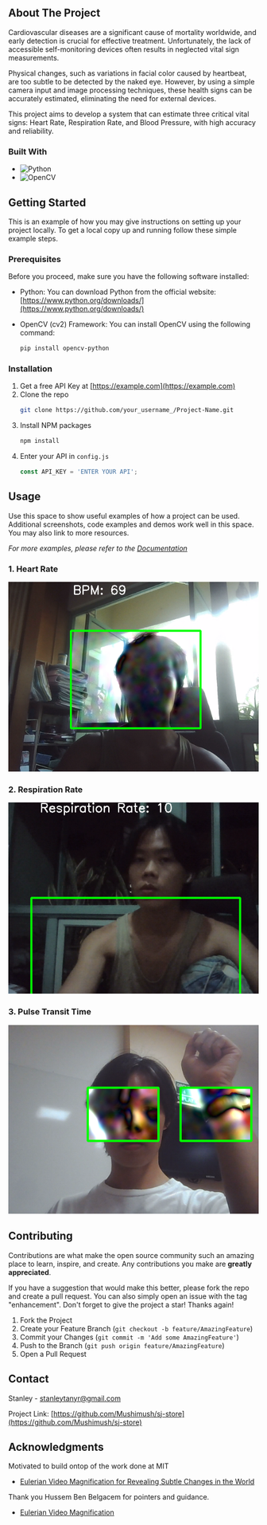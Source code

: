 <!-- ABOUT THE PROJECT -->
## About The Project

Cardiovascular diseases are a significant cause of mortality worldwide, and early detection is crucial for effective treatment. Unfortunately, the lack of accessible self-monitoring devices often results in neglected vital sign measurements.

Physical changes, such as variations in facial color caused by heartbeat, are too subtle to be detected by the naked eye. However, by using a simple camera input and image processing techniques, these health signs can be accurately estimated, eliminating the need for external devices.

This project aims to develop a system that can estimate three critical vital signs: Heart Rate, Respiration Rate, and Blood Pressure, with high accuracy and reliability.




### Built With

* ![Python](https://img.shields.io/badge/python-3670A0?style=for-the-badge&logo=python&logoColor=ffdd54)
* 	![OpenCV](https://img.shields.io/badge/opencv-%23white.svg?style=for-the-badge&logo=opencv&logoColor=white)




<!-- GETTING STARTED -->
## Getting Started

This is an example of how you may give instructions on setting up your project locally.
To get a local copy up and running follow these simple example steps.

### Prerequisites

Before you proceed, make sure you have the following software installed:

* Python: You can download Python from the official website: [https://www.python.org/downloads/](https://www.python.org/downloads/)

* OpenCV (cv2) Framework: You can install OpenCV using the following command:
  ```sh
  pip install opencv-python

### Installation

1. Get a free API Key at [https://example.com](https://example.com)
2. Clone the repo
   ```sh
   git clone https://github.com/your_username_/Project-Name.git
   ```
3. Install NPM packages
   ```sh
   npm install
   ```
4. Enter your API in `config.js`
   ```js
   const API_KEY = 'ENTER YOUR API';
   ```

<!-- USAGE EXAMPLES -->
## Usage

Use this space to show useful examples of how a project can be used. Additional screenshots, code examples and demos work well in this space. You may also link to more resources.

_For more examples, please refer to the [Documentation](https://example.com)_
### 1. Heart Rate
![Alt text](<Screenshot from 2023-03-28 16-35-21.png>)


### 2. Respiration Rate
![Alt text](<Screenshot from 2023-03-31 23-26-06.png>)

### 3. Pulse Transit Time
![Alt text](<Screenshot from 2023-03-31 15-15-29.png>)

<!-- CONTRIBUTING -->
## Contributing

Contributions are what make the open source community such an amazing place to learn, inspire, and create. Any contributions you make are **greatly appreciated**.

If you have a suggestion that would make this better, please fork the repo and create a pull request. You can also simply open an issue with the tag "enhancement".
Don't forget to give the project a star! Thanks again!

1. Fork the Project
2. Create your Feature Branch (`git checkout -b feature/AmazingFeature`)
3. Commit your Changes (`git commit -m 'Add some AmazingFeature'`)
4. Push to the Branch (`git push origin feature/AmazingFeature`)
5. Open a Pull Request


<!-- CONTACT -->
## Contact

Stanley - [stanleytanyr@gmail.com](stanleytanyr@gmail.com)

Project Link: [https://github.com/Mushimush/sj-store](https://github.com/Mushimush/sj-store)





<!-- ACKNOWLEDGMENTS -->
## Acknowledgments

Motivated to build ontop of the work done at MIT 

* [Eulerian Video Magnification for Revealing Subtle Changes in the World
](http://people.csail.mit.edu/mrub/evm/)

Thank you Hussem Ben Belgacem for pointers and guidance.

* [Eulerian Video Magnification](https://github.com/hbenbel/Eulerian-Video-Magnification)

